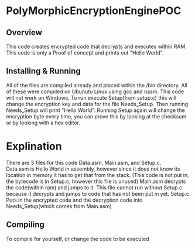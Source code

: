 # PolyMorphicEncryptionEnginePOC
## Overview
This code creates encrypted code that decrypts and executes within RAM. This code is only a Proof of concept and prints out "Hello World".

## Installing & Running
 All of the files are compiled already and placed within the /bin directory. All of these were compiled on Ubunutu Linux using gcc and nasm.
 This code will not work on Windows.
 To run execute Setup(from setup.c) this will change the encryption key and data for the file Needs_Setup. Then running Needs_Setup will print "Hello World".
 Running Setup again will change the encryption byte every time, you can prove this by looking at the checksum or by looking with a hex editor.  

 # Explination

  There are 3 files for this code Data.asm, Main.asm, and Setup.c.  
  Data.asm is Hello World in assembly, however since it does not know its location in memory it has to get that from the stack. (This code is not put in, the bytecode is in Setup.c, however this file is unused)
  Main.asm decrypts the code(within ram) and jumps to it.  This file cannot run without Setup.c because it decrypts and jumps to code that has not been put in yet.
  Setup.c Puts in the encrypted code and the decryption code into Needs_Setup(which comes from Main.asm)
  
 ## Compiling
  
  To compile for yourself, or change the code to be executed 

